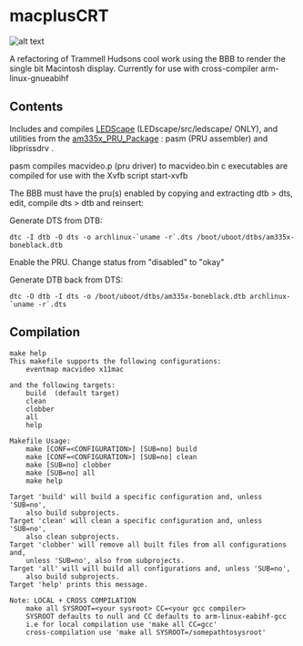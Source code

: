 # macplusCRT


![alt text](https://github.com/claydonkey/macplusCRT/MACCY.png ",ACPLUSCRT")

A refactoring of Trammell Hudsons cool work using the BBB to render the single bit Macintosh display.
Currently for use with cross-compiler arm-linux-gnueabihf

## Contents

Includes and compiles [LEDScape](https://github.com/osresearch/LEDscape) (LEDscape/src/ledscape/ ONLY), and utilities from the [am335x_PRU_Package](https://github.com/beagleboard/am335x_pru_package) : pasm (PRU assembler) and libprissdrv .

pasm compiles macvideo.p (pru driver) to macvideo.bin
c executables are compiled for use with the Xvfb script start-xvfb

The BBB must have the pru(s) enabled by copying and extracting dtb > dts, edit, compile dts > dtb and reinsert:

Generate DTS from DTB:

	dtc -I dtb -O dts -o archlinux-`uname -r`.dts /boot/uboot/dtbs/am335x-boneblack.dtb

Enable the PRU.  Change status from "disabled" to "okay"

Generate DTB back from DTS:

	dtc -O dtb -I dts -o /boot/uboot/dtbs/am335x-boneblack.dtb archlinux-`uname -r`.dts

## Compilation

    make help
    This makefile supports the following configurations:
        eventmap macvideo x11mac 

    and the following targets:
        build  (default target)
        clean
        clobber
        all
        help

    Makefile Usage:
        make [CONF=<CONFIGURATION>] [SUB=no] build
        make [CONF=<CONFIGURATION>] [SUB=no] clean
        make [SUB=no] clobber
        make [SUB=no] all
        make help

    Target 'build' will build a specific configuration and, unless 'SUB=no',
        also build subprojects.
    Target 'clean' will clean a specific configuration and, unless 'SUB=no',
        also clean subprojects.
    Target 'clobber' will remove all built files from all configurations and,
        unless 'SUB=no', also from subprojects.
    Target 'all' will will build all configurations and, unless 'SUB=no',
        also build subprojects.
    Target 'help' prints this message.

    Note: LOCAL + CROSS COMPILATION
        make all SYSROOT=<your sysroot> CC=<your gcc compiler>
        SYSROOT defaults to null and CC defaults to arm-linux-eabihf-gcc
        i.e for local compilation use 'make all CC=gcc'
	    cross-compilation use 'make all SYSROOT=/somepathtosysroot'
    
